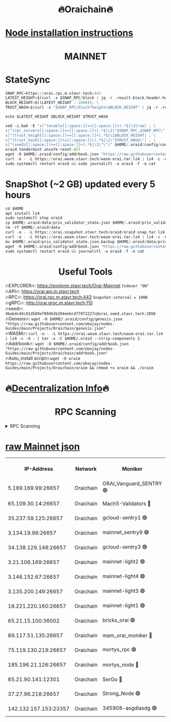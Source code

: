 <h1 align="center"> 🔥Oraichain🔥</h1>

[Node installation instructions](https://github.com/obajay/nodes-Guides/tree/main/Projects/Oraichain)
=
<h1 align="center"> MAINNET</h1>

# StateSync
```python
SNAP_RPC=https://orai.rpc.m.stavr.tech:443
LATEST_HEIGHT=$(curl -s $SNAP_RPC/block | jq -r .result.block.header.height); \
BLOCK_HEIGHT=$((LATEST_HEIGHT - 1000)); \
TRUST_HASH=$(curl -s "$SNAP_RPC/block?height=$BLOCK_HEIGHT" | jq -r .result.block_id.hash)

echo $LATEST_HEIGHT $BLOCK_HEIGHT $TRUST_HASH

sed -i.bak -E "s|^(enable[[:space:]]+=[[:space:]]+).*$|\1true| ; \
s|^(rpc_servers[[:space:]]+=[[:space:]]+).*$|\1\"$SNAP_RPC,$SNAP_RPC\"| ; \
s|^(trust_height[[:space:]]+=[[:space:]]+).*$|\1$BLOCK_HEIGHT| ; \
s|^(trust_hash[[:space:]]+=[[:space:]]+).*$|\1\"$TRUST_HASH\"| ; \
s|^(seeds[[:space:]]+=[[:space:]]+).*$|\1\"\"|" $HOME/.oraid/config/config.toml
oraid tendermint unsafe-reset-all
wget -O $HOME/.oraid/config/addrbook.json "https://raw.githubusercontent.com/obajay/nodes-Guides/main/Projects/Oraichain/addrbook.json"
curl -o - -L https://orai.wasm.stavr.tech/wasm-orai.tar.lz4 | lz4 -c -d - | tar -x -C $HOME/.oraid --strip-components 2
sudo systemctl restart oraid && sudo journalctl -u oraid -f -o cat
```
# SnapShot (~2 GB) updated every 5 hours
```python
cd $HOME
apt install lz4
sudo systemctl stop oraid
cp $HOME/.oraid/data/priv_validator_state.json $HOME/.oraid/priv_validator_state.json.backup
rm -rf $HOME/.oraid/data
curl -o - -L https://orai.snapshot.stavr.tech/oraid/oraid-snap.tar.lz4 | lz4 -c -d - | tar -x -C $HOME/.oraid --strip-components 2
curl -o - -L https://orai.wasm.stavr.tech/wasm-orai.tar.lz4 | lz4 -c -d - | tar -x -C $HOME/.oraid --strip-components 2
mv $HOME/.oraid/priv_validator_state.json.backup $HOME/.oraid/data/priv_validator_state.json
wget -O $HOME/.oraid/config/addrbook.json "https://raw.githubusercontent.com/obajay/nodes-Guides/main/Projects/Oraichain/addrbook.json"
sudo systemctl restart oraid && journalctl -u oraid -f -o cat
```

 <h1 align="center"> Useful Tools</h1>

🔥EXPLORER🔥:     https://explorer.stavr.tech/Orai-Mainnet        `Indexer "ON"` \
🔥API🔥:          https://orai.api.m.stavr.tech \
🔥RPC🔥:          https://orai.rpc.m.stavr.tech:443              `Snapshot-interval = 1000` \
🔥gRPC🔥:         http://orai.grpc.m.stavr.tech:110 \
🔥seed🔥:      `4babdcd4c81d589e789db3b294eebcd779f2227c@orai.seed.stavr.tech:2056` \
🔥Genesis🔥:   `wget -O $HOME/.oraid/config/genesis.json "https://raw.githubusercontent.com/obajay/nodes-Guides/main/Projects/Oraichain/genesis.json"` \
🔥WASM🔥:      `curl -o - -L https://orai.wasm.stavr.tech/wasm-orai.tar.lz4 | lz4 -c -d - | tar -x -C $HOME/.oraid --strip-components 2` \
🔥Addrbook🔥:  `wget -O $HOME/.oraid/config/addrbook.json "https://raw.githubusercontent.com/obajay/nodes-Guides/main/Projects/Oraichain/addrbook.json"` \
🔥Auto_install script🔥:`wget -O oraim https://raw.githubusercontent.com/obajay/nodes-Guides/main/Projects/Oraichain/oraim && chmod +x oraim && ./oraim`

🔥[Decentralization Info](https://github.com/obajay/StateSync-snapshots/tree/main/Projects/Oraichain/Decentralization)🔥
=
<h1 align="center"> RPC Scanning</h1>

<details>
<summary>RPC Scanning</summary>

<h2 align="center"> We scan nodes in real time every 4 hours. And we provide the final result of RPC endpoints.
We cannot influence the operation of these nodes in any way. </h2>


```python
If Voting Power is higher than 0 --> then the Node is a validator of the network and may be subject to attack and be a potential threat to the chain.
```
```python
We marked such validators with a red symbol
```

</details>

[raw Mainnet json](https://rpc-check.oraim.stavr.tech/oraim/rpc-oraim-result.json)
=


<table><tr><th>IP-Address</th><th>Network</th><th>Moniker</th><th>Latest Block Height</th><th>Earliest Block Height</th><th>Catching Up</th><th>Tx Index</th><th>Voting Power</th><th>Scan Time</th></tr><tr><td>5.189.169.99:26657</td><td>Oraichain</td><td>ORAI_Vanguard_SENTRY 🟢</td><td>16163195</td><td>0</td><td>False</td><td>on</td><td>0</td><td>2024-03-11T17:45:19.829642096UTC</td></tr><tr><td>65.109.30.14:26657</td><td>Oraichain</td><td>Mach5-Validators 🔴</td><td>16163206</td><td>0</td><td>False</td><td>off</td><td>644</td><td>2024-03-11T17:46:19.349515566UTC</td></tr><tr><td>35.237.59.125:26657</td><td>Oraichain</td><td>gcloud-sentry1 🟢</td><td>16163195</td><td>1</td><td>False</td><td>on</td><td>0</td><td>2024-03-11T17:45:17.050541080UTC</td></tr><tr><td>3.134.19.98:26657</td><td>Oraichain</td><td>mainnet_sentry9 🟢</td><td>16163201</td><td>1</td><td>False</td><td>on</td><td>0</td><td>2024-03-11T17:45:52.340822823UTC</td></tr><tr><td>34.138.129.148:26657</td><td>Oraichain</td><td>gcloud-sentry3 🟢</td><td>16163204</td><td>1</td><td>False</td><td>on</td><td>0</td><td>2024-03-11T17:46:07.247138440UTC</td></tr><tr><td>3.21.106.169:26657</td><td>Oraichain</td><td>mainnet-light2 🟢</td><td>16163199</td><td>15275144</td><td>False</td><td>on</td><td>0</td><td>2024-03-11T17:45:43.266556229UTC</td></tr><tr><td>3.146.152.67:26657</td><td>Oraichain</td><td>mainnet-light4 🟢</td><td>16163202</td><td>15275144</td><td>False</td><td>on</td><td>0</td><td>2024-03-11T17:45:55.063198634UTC</td></tr><tr><td>3.135.200.149:26657</td><td>Oraichain</td><td>mainnet-light3 🟢</td><td>16163202</td><td>15275144</td><td>False</td><td>on</td><td>0</td><td>2024-03-11T17:45:59.807419314UTC</td></tr><tr><td>18.221.220.160:26657</td><td>Oraichain</td><td>mainnet-light1 🟢</td><td>16163203</td><td>15643601</td><td>False</td><td>on</td><td>0</td><td>2024-03-11T17:46:04.525989487UTC</td></tr><tr><td>65.21.15.100:36002</td><td>Oraichain</td><td>bricks_orai 🟢</td><td>16163207</td><td>15848470</td><td>False</td><td>on</td><td>0</td><td>2024-03-11T17:46:23.889518061UTC</td></tr><tr><td>89.117.51.135:26657</td><td>Oraichain</td><td>mam_orai_moniker 🔴</td><td>16163195</td><td>15951001</td><td>False</td><td>on</td><td>5</td><td>2024-03-11T17:45:17.369409485UTC</td></tr><tr><td>75.119.130.219:26657</td><td>Oraichain</td><td>mortys_rpc 🟢</td><td>16163205</td><td>15960001</td><td>False</td><td>on</td><td>0</td><td>2024-03-11T17:46:14.660336565UTC</td></tr><tr><td>185.196.21.126:26657</td><td>Oraichain</td><td>mortys_node 🔴</td><td>16163195</td><td>16058801</td><td>False</td><td>on</td><td>168391</td><td>2024-03-11T17:45:20.222064821UTC</td></tr><tr><td>65.21.90.141:12301</td><td>Oraichain</td><td>SerGo 🔴</td><td>16163204</td><td>16063204</td><td>False</td><td>off</td><td>1</td><td>2024-03-11T17:46:11.689238843UTC</td></tr><tr><td>37.27.96.218:26657</td><td>Oraichain</td><td>Strong_Node 🟢</td><td>16163207</td><td>16086201</td><td>False</td><td>on</td><td>0</td><td>2024-03-11T17:46:28.355568354UTC</td></tr><tr><td>142.132.157.153:23357</td><td>Oraichain</td><td>345908-asgdlasdg 🟢</td><td>16163201</td><td>16103383</td><td>False</td><td>on</td><td>0</td><td>2024-03-11T17:45:51.696522164UTC</td></tr></table>
